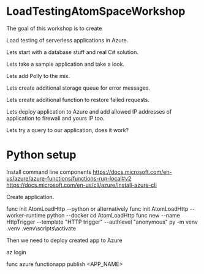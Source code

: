 # LoadTestingAtomSpaceWorkshop

The goal of this workshop is to create 

Load testing of serverless applications in Azure.

Lets start with a database stuff and real C# solution.

Lets take a sample application and take a look.

Lets add Polly to the mix.

Lets create additional storage queue for error messages.

Lets create additional function to restore failed requests.

Lets deploy application to Azure and add allowed IP addresses of application to firewall and yours IP too.

Lets try a query to our application, does it work?

# Python setup
Install command line components
https://docs.microsoft.com/en-us/azure/azure-functions/functions-run-local#v2
https://docs.microsoft.com/en-us/cli/azure/install-azure-cli

Create application.

func init AtomLoadHttp --python 
or alternatively 
func init AtomLoadHttp --worker-runtime python --docker
cd AtomLoadHttp 
func new --name HttpTrigger --template "HTTP trigger" --authlevel "anonymous"
py -m venv .venv 
.venv\scripts\activate

Then we need to deploy created app to Azure

az login

func azure functionapp publish <APP_NAME>
